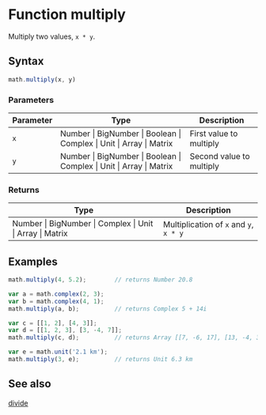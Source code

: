 # Function multiply

Multiply two values, `x * y`.


## Syntax

```js
math.multiply(x, y)
```

### Parameters

Parameter | Type | Description
--------- | ---- | -----------
`x`       | Number &#124; BigNumber &#124; Boolean &#124; Complex &#124; Unit &#124; Array &#124; Matrix | First value to multiply
`y`       | Number &#124; BigNumber &#124; Boolean &#124; Complex &#124; Unit &#124; Array &#124; Matrix | Second value to multiply

### Returns

Type | Description
---- | -----------
Number &#124; BigNumber &#124; Complex &#124; Unit &#124; Array &#124; Matrix | Multiplication of `x` and `y`, `x * y`


## Examples

```js
math.multiply(4, 5.2);        // returns Number 20.8

var a = math.complex(2, 3);
var b = math.complex(4, 1);
math.multiply(a, b);          // returns Complex 5 + 14i

var c = [[1, 2], [4, 3]];
var d = [[1, 2, 3], [3, -4, 7]];
math.multiply(c, d);          // returns Array [[7, -6, 17], [13, -4, 33]]

var e = math.unit('2.1 km');
math.multiply(3, e);          // returns Unit 6.3 km
```


## See also

[divide](#divide.md)
